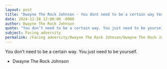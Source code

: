 ```yaml
---
layout: post
title: "Dwayne The Rock Johnson - You dont need to be a certain way You"
date: 2024-12-28 12:00:00 -0000
author: Dwayne The Rock Johnson
quote: "You don’t need to be a certain way. You just need to be yourself."
subject: Facing adversity
permalink: /Facing adversity/Dwayne The Rock Johnson/Dwayne The Rock Johnson - You dont need to be a certain way You
---
```


You don’t need to be a certain way. You just need to be yourself.

- Dwayne The Rock Johnson

